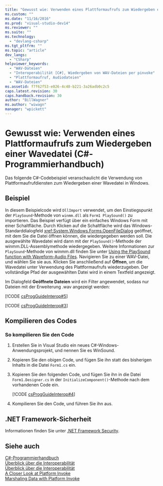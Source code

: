 ```yaml
---
title: "Gewusst wie: Verwenden eines Plattformaufrufs zum Wiedergeben einer Wavedatei (C#-Programmierhandbuch) | Microsoft Docs"
ms.custom: ""
ms.date: "11/16/2016"
ms.prod: "visual-studio-dev14"
ms.reviewer: ""
ms.suite: ""
ms.technology: 
  - "devlang-csharp"
ms.tgt_pltfrm: ""
ms.topic: "article"
dev_langs: 
  - "CSharp"
helpviewer_keywords: 
  - "WAV-Dateien"
  - "Interoperabilität [C#], Wiedergeben von WAV-Dateien per pinvoke"
  - "Plattformaufruf, Audiodateien"
  - "WAV-Dateien"
ms.assetid: f7f62f53-e026-4c40-b221-3a26adb0c2c5
caps.latest.revision: 30
caps.handback.revision: 30
author: "BillWagner"
ms.author: "wiwagn"
manager: "wpickett"
---
```

# Gewusst wie: Verwenden eines Plattformaufrufs zum Wiedergeben einer Wavedatei (C#-Programmierhandbuch)
Das folgende C\#\-Codebeispiel veranschaulicht die Verwendung von Plattformaufrufdiensten zum Wiedergeben einer Wavedatei in Windows.  
  
## Beispiel  
 In diesem Beispielcode wird `DllImport` verwendet, um den Einstiegspunkt der `PlaySound`\-Methode von `winmm.dll` als `Form1 PlaySound()` zu importieren.  Das Beispiel verfügt über ein einfaches Windows Form mit einer Schaltfläche.  Durch Klicken auf die Schaltfläche wird das Windows\-Standarddialogfeld <xref:System.Windows.Forms.OpenFileDialog> geöffnet, mit dem Sie die Datei öffnen können, die wiedergegeben werden soll.  Die ausgewählte Wavedatei wird dann mit der `PlaySound()`\-Methode der winmm.DLL\-Assemblymethode wiedergegeben.  Weitere Informationen zur `PlaySound`\-Methode von winmm.dll finden Sie unter [Using the PlaySound function with Waveform\-Audio Files](http://go.microsoft.com/fwlink/?LinkId=148553).  Navigieren Sie zu einer WAV\-Datei, und wählen Sie sie aus. Klicken Sie anschließend auf **Öffnen**, um die Wavedatei unter Verwendung des Plattformaufrufs wiederzugeben.  Der vollständige Pfad der ausgewählten Datei wird in einem Textfeld angezeigt.  
  
 Im Dialogfeld **Geöffnete Dateien** wird ein Filter angewendet, sodass nur Dateien mit der Erweiterung .wav angezeigt werden:  
  
 [!CODE [csProgGuideInterop#5](../CodeSnippet/VS_Snippets_VBCSharp/csProgGuideInterop#5)]  
  
 [!CODE [csProgGuideInterop#3](../CodeSnippet/VS_Snippets_VBCSharp/csProgGuideInterop#3)]  
  
## Kompilieren des Codes  
  
### So kompilieren Sie den Code  
  
1.  Erstellen Sie in Visual Studio ein neues C\#\-Windows\-Anwendungsprojekt, und nennen Sie es WinSound.  
  
2.  Kopieren Sie den obigen Code, und fügen Sie ihn statt des bisherigen Inhalts in die Datei `Form1.cs` ein.  
  
3.  Kopieren Sie den folgenden Code, und fügen Sie ihn in die Datei `Form1.Designer.cs` in der `InitializeComponent()`\-Methode nach dem vorhandenen Code ein.  
  
     [!CODE [csProgGuideInterop#4](../CodeSnippet/VS_Snippets_VBCSharp/csProgGuideInterop#4)]  
  
4.  Kompilieren Sie den Code, und führen Sie ihn aus.  
  
## .NET Framework-Sicherheit  
 Informationen finden Sie unter [.NET Framework Security](http://go.microsoft.com/fwlink/?LinkId=37122).  
  
## Siehe auch  
 [C\#\-Programmierhandbuch](../../../csharp/programming-guide/index.md)   
 [Überblick über die Interoperabilität](../../../csharp/programming-guide/interop/interoperability-overview.md)   
 [Überblick über die Interoperabilität](../../../csharp/programming-guide/interop/interoperability-overview.md)   
 [A Closer Look at Platform Invoke](http://msdn.microsoft.com/de-de/ba9dd55b-2eaa-45cd-8afd-75cb8d64d243)   
 [Marshaling Data with Platform Invoke](../Topic/Marshaling%20Data%20with%20Platform%20Invoke.md)